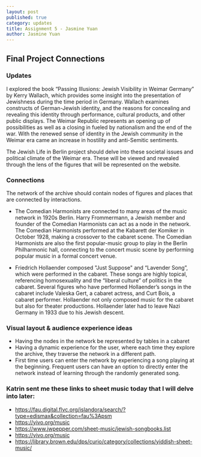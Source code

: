 ```yaml
---
layout: post
published: true
category: updates
title: Assignment 5 - Jasmine Yuan
author: Jasmine Yuan
---
```

## Final Project Connections

### Updates

I explored the book “Passing Illusions: Jewish Visibility in Weimar Germany” by Kerry Wallach, which provides some insight into the presentation of Jewishness during the time period in Germany. Wallach examines constructs of German-Jewish identity, and the reasons for concealing and revealing this identity through performance, cultural products, and other public displays. The Weimar Republic represents an opening up of possibilities as well as a closing in fueled by nationalism and the end of the war. With the renewed sense of identity in the Jewish community in the Weimar era came an increase in hostility and anti-Semitic sentiments.

The Jewish Life in Berlin project should delve into these societal issues and political climate of the Weimar era. These will be viewed and revealed through the lens of the figures that will be represented on the website. 

### Connections

The network of the archive should contain nodes of figures and places that are connected by interactions. 

- The Comedian Harmonists are connected to many areas of the music network in 1920s Berlin. Harry Frommermann, a Jewish member and founder of the Comedian Harmonists can act as a node in the network. The Comedian Harmonists performed at the Kabarett der Komiker in October 1928, making a crossover to the cabaret scene. The Comedian Harmonists are also  the first popular-music group to play in the Berlin Philharmonic hall, connecting to the concert music scene by performing popular music in a formal concert venue.

- Friedrich Hollaender composed "Just Suppose" and “Lavender Song”, which were performed in the cabaret. These songs are highly topical, referencing homosexuality and the “liberal culture” of politics in the cabaret. Several figures who have performed Hollaender’s songs in the cabaret include Valeska Gert, a cabaret actress, and Curt Bois, a cabaret performer. Hollaender not only composed music for the cabaret but also for theater productions. Hollaender later had to leave Nazi Germany in 1933 due to his Jewish descent. 


### Visual layout & audience experience ideas 
- Having the nodes in the network be represented by tables in a cabaret
- Having a dynamic experience for the user, where each time they explore the archive, they traverse the network in a different path. 
- First time users can enter the network by experiencing a song playing at the beginning. Frequent users can have an option to directly enter the network instead of learning through the randomly generated song. 

### Katrin sent me these links to sheet music today that I will delve into later: 
- https://fau.digital.flvc.org/islandora/search/?type=edismax&collection=fau%3Apsm
- https://yivo.org/music
- https://www.jwpepper.com/sheet-music/jewish-songbooks.list
- https://yivo.org/music
- https://library.brown.edu/dps/curio/category/collections/yiddish-sheet-music/


